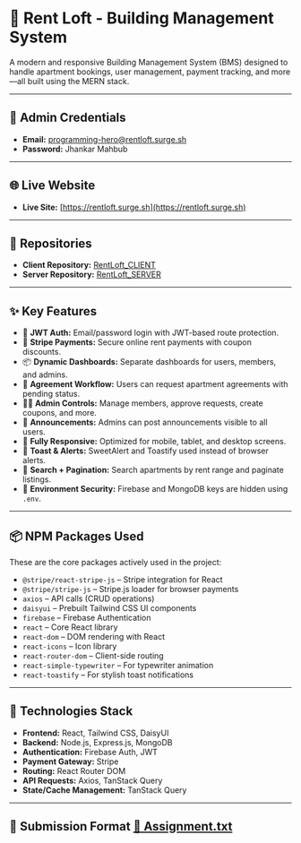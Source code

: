 # 🏢 Rent Loft - Building Management System

A modern and responsive Building Management System (BMS) designed to handle apartment bookings, user management, payment tracking, and more—all built using the MERN stack.

---

## 🔐 Admin Credentials

- **Email:** programming-hero@rentloft.surge.sh  
- **Password:** Jhankar Mahbub

---

## 🌐 Live Website

- **Live Site:** [https://rentloft.surge.sh](https://rentloft.surge.sh)

---

## 📁 Repositories

- **Client Repository:** [RentLoft_CLIENT](https://github.com/Rushberry/RentLoft_CLIENT)
- **Server Repository:** [RentLoft_SERVER](https://github.com/Rushberry/RentLoft_SERVER)

---

## ✨ Key Features

- 🔐 **JWT Auth:** Email/password login with JWT-based route protection.
- 🧾 **Stripe Payments:** Secure online rent payments with coupon discounts.
- 📦 **Dynamic Dashboards:** Separate dashboards for users, members, and admins.
- 📄 **Agreement Workflow:** Users can request apartment agreements with pending status.
- 🧑‍💼 **Admin Controls:** Manage members, approve requests, create coupons, and more.
- 📣 **Announcements:** Admins can post announcements visible to all users.
- 📱 **Fully Responsive:** Optimized for mobile, tablet, and desktop screens.
- 💬 **Toast & Alerts:** SweetAlert and Toastify used instead of browser alerts.
- 🔎 **Search + Pagination:** Search apartments by rent range and paginate listings.
- 🔐 **Environment Security:** Firebase and MongoDB keys are hidden using `.env`.

---

## 📦 NPM Packages Used

These are the core packages actively used in the project:

- `@stripe/react-stripe-js` – Stripe integration for React
- `@stripe/stripe-js` – Stripe.js loader for browser payments
- `axios` – API calls (CRUD operations)
- `daisyui` – Prebuilt Tailwind CSS UI components
- `firebase` – Firebase Authentication
- `react` – Core React library
- `react-dom` – DOM rendering with React
- `react-icons` – Icon library
- `react-router-dom` – Client-side routing
- `react-simple-typewriter` – For typewriter animation
- `react-toastify` – For stylish toast notifications


---

## 💼 Technologies Stack

- **Frontend:** React, Tailwind CSS, DaisyUI
- **Backend:** Node.js, Express.js, MongoDB
- **Authentication:** Firebase Auth, JWT
- **Payment Gateway:** Stripe
- **Routing:** React Router DOM
- **API Requests:** Axios, TanStack Query
- **State/Cache Management:** TanStack Query

---

## 📝 Submission Format [📄 Assignment.txt](./Assignment.txt)


